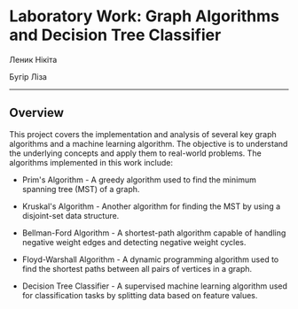 # Laboratory Work: Graph Algorithms and Decision Tree Classifier

Леник Нікіта

Бугір Ліза

---

## Overview

This project covers the implementation and analysis of several key graph algorithms and a machine learning algorithm. The objective is to understand the underlying concepts and apply them to real-world problems. The algorithms implemented in this work include:

- Prim's Algorithm - A greedy algorithm used to find the minimum spanning tree (MST) of a graph.

- Kruskal's Algorithm - Another algorithm for finding the MST by using a disjoint-set data structure.

- Bellman-Ford Algorithm - A shortest-path algorithm capable of handling negative weight edges and detecting negative weight cycles.

- Floyd-Warshall Algorithm - A dynamic programming algorithm used to find the shortest paths between all pairs of vertices in a graph.

- Decision Tree Classifier - A supervised machine learning algorithm used for classification tasks by splitting data based on feature values.